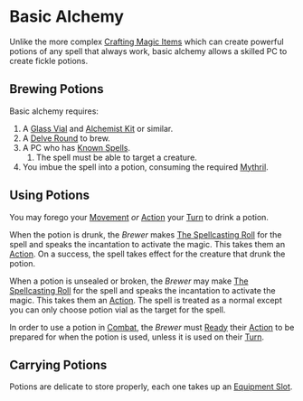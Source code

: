 # Basic Alchemy

Unlike the more complex [Crafting Magic Items](Crafting%20Magic%20Items.md) which can create powerful potions of any spell that always work, basic alchemy allows a skilled PC to create fickle potions.

## Brewing Potions

Basic alchemy requires:

1. A [Glass Vial](../../Items%20and%20Gear/Gear/10%20Coins/Glass%20Vial.md) and [Alchemist Kit](../../Items%20and%20Gear/Gear/50%20Coins/Alchemist%20Kit.md) or similar.
2. A [Delve Round](../../Game%20Procedures/Core%20Procedures/Round.md#Delve%20Round) to brew.
3. A PC who has [Known Spells](../Spellcasting/Spell%20Learning/Known%20Spells.md).
	1. The spell must be able to target a creature.
4. You imbue the spell into a potion, consuming the required [Mythril](../Spellcasting/Mythril.md).

## Using Potions

You may forego your [Movement](../../Game%20Procedures/Combat/Movement.md) *or* [Action](../../Game%20Procedures/Core%20Procedures/Action.md) your [Turn](../../Game%20Procedures/Core%20Procedures/Turn.md) to drink a potion.

When the potion is drunk, the *Brewer* makes [The Spellcasting Roll](../Spellcasting/Spellcasting.md#The%20Spellcasting%20Roll) for the spell and speaks the incantation to activate the magic. This takes them an [Action](../../Game%20Procedures/Core%20Procedures/Action.md). On a success, the spell takes effect for the creature that drunk the potion.

When a potion is unsealed or broken, the *Brewer* may make [The Spellcasting Roll](../Spellcasting/Spellcasting.md#The%20Spellcasting%20Roll) for the spell and speaks the incantation to activate the magic. This takes them an [Action](../../Game%20Procedures/Core%20Procedures/Action.md). The spell is treated as a normal except you can only choose potion vial as the target for the spell.

In order to use a potion in [Combat](../../Game%20Procedures/Combat/Combat.md), the *Brewer* must [Ready](../../Game%20Procedures/Combat/Reaction.md#Ready) their [Action](../../Game%20Procedures/Core%20Procedures/Action.md) to be prepared for when the potion is used, unless it is used on their [Turn](../../Game%20Procedures/Core%20Procedures/Turn.md).

## Carrying Potions

Potions are delicate to store properly, each one takes up an [Equipment Slot](../../Items%20and%20Gear/Equipment%20Slot.md).
